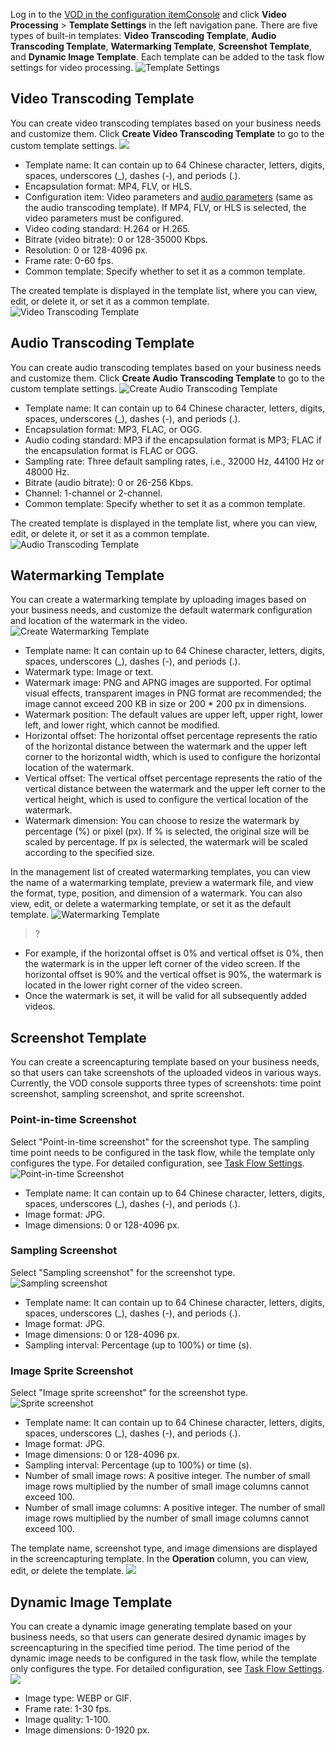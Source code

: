 Log in to the [VOD in the configuration itemConsole](https://console.cloud.tencent.com/video) and click **Video Processing** > **Template Settings** in the left navigation pane. There are five types of built-in templates: **Video Transcoding Template**, **Audio Transcoding Template**, **Watermarking Template**, **Screenshot Template**, and **Dynamic Image Template**. Each template can be added to the task flow settings for video processing.
![Template Settings](https://main.qcloudimg.com/raw/96105db0ad07f80732df6512ea1dd240.png)

## Video Transcoding Template

You can create video transcoding templates based on your business needs and customize them. Click **Create Video Transcoding Template** to go to the custom template settings.
![](https://main.qcloudimg.com/raw/f86b6164d6774745f1483140318fc879.jpg)

+ Template name: It can contain up to 64 Chinese character, letters, digits, spaces, underscores (_), dashes (-), and periods (.).
+ Encapsulation format: MP4, FLV, or HLS.
+ Configuration item: Video parameters and [audio parameters](#yp) (same as the audio transcoding template). If MP4, FLV, or HLS is selected, the video parameters must be configured.
+ Video coding standard: H.264 or H.265.
+ Bitrate (video bitrate): 0 or 128-35000 Kbps.
+ Resolution: 0 or 128-4096 px.
+ Frame rate: 0-60 fps.
+ Common template: Specify whether to set it as a common template.

The created template is displayed in the template list, where you can view, edit, or delete it, or set it as a common template.
![Video Transcoding Template](https://main.qcloudimg.com/raw/bb670eca686cd0e75913fdcc9ec3e07b.png)

## <a id="yp"></a>Audio Transcoding Template


You can create audio transcoding templates based on your business needs and customize them. Click **Create Audio Transcoding Template** to go to the custom template settings.
![Create Audio Transcoding Template](https://main.qcloudimg.com/raw/a3239c32483b8b1bb6cc01bd932b4f90.png)

+ Template name: It can contain up to 64 Chinese character, letters, digits, spaces, underscores (_), dashes (-), and periods (.).
+ Encapsulation format: MP3, FLAC, or OGG.
+ Audio coding standard: MP3 if the encapsulation format is MP3; FLAC if the encapsulation format is FLAC or OGG.
+ Sampling rate: Three default sampling rates, i.e., 32000 Hz, 44100 Hz or 48000 Hz.
+ Bitrate (audio bitrate): 0 or 26-256 Kbps.
+ Channel: 1-channel or 2-channel.
+ Common template: Specify whether to set it as a common template.

The created template is displayed in the template list, where you can view, edit, or delete it, or set it as a common template.
![Audio Transcoding Template](https://main.qcloudimg.com/raw/d4fc0939f4e8aecd158b7ab70aa6ba2a.png)

## Watermarking Template

You can create a watermarking template by uploading images based on your business needs, and customize the default watermark configuration and location of the watermark in the video.
![Create Watermarking Template](https://main.qcloudimg.com/raw/2ea843e4b6ab0e961ecab92c92a6bacf.png)
+ Template name: It can contain up to 64 Chinese character, letters, digits, spaces, underscores (_), dashes (-), and periods (.).
+ Watermark type: Image or text.
+ Watermark image: PNG and APNG images are supported. For optimal visual effects, transparent images in PNG format are recommended; the image cannot exceed 200 KB in size or 200 * 200 px in dimensions.
+ Watermark position: The default values are upper left, upper right, lower left, and lower right, which cannot be modified.
+ Horizontal offset: The horizontal offset percentage represents the ratio of the horizontal distance between the watermark and the upper left corner to the horizontal width, which is used to configure the horizontal location of the watermark.
+ Vertical offset: The vertical offset percentage represents the ratio of the vertical distance between the watermark and the upper left corner to the vertical height, which is used to configure the vertical location of the watermark.
+ Watermark dimension: You can choose to resize the watermark by percentage (%) or pixel (px). If % is selected, the original size will be scaled by percentage. If px is selected, the watermark will be scaled according to the specified size.

In the management list of created watermarking templates, you can view the name of a watermarking template, preview a watermark file, and view the format, type, position, and dimension of a watermark. You can also view, edit, or delete a watermarking template, or set it as the default template.
![Watermarking Template](https://main.qcloudimg.com/raw/7537b6bfc2757eeb5325227f31ce7607.png)
>?
- For example, if the horizontal offset is 0% and vertical offset is 0%, then the watermark is in the upper left corner of the video screen. If the horizontal offset is 90% and the vertical offset is 90%, the watermark is located in the lower right corner of the video screen.
- Once the watermark is set, it will be valid for all subsequently added videos.

## Screenshot Template
You can create a screencapturing template based on your business needs, so that users can take screenshots of the uploaded videos in various ways. Currently, the VOD console supports three types of screenshots: time point screenshot, sampling screenshot, and sprite screenshot.

### Point-in-time Screenshot
Select "Point-in-time screenshot" for the screenshot type. The sampling time point needs to be configured in the task flow, while the template only configures the type. For detailed configuration, see [Task Flow Settings](https://cloud.tencent.com/document/product/266/33819).
![Point-in-time Screenshot](https://main.qcloudimg.com/raw/65b110ceac173767493895721e84f0a0.png)
- Template name: It can contain up to 64 Chinese character, letters, digits, spaces, underscores (_), dashes (-), and periods (.).
- Image format: JPG.
- Image dimensions: 0 or 128-4096 px.

### Sampling Screenshot
Select "Sampling screenshot" for the screenshot type.
![Sampling screenshot](https://main.qcloudimg.com/raw/d7036db44fa28672a3877ed3a9ebb6b2.png)
- Template name: It can contain up to 64 Chinese character, letters, digits, spaces, underscores (_), dashes (-), and periods (.).
- Image format: JPG.
- Image dimensions: 0 or 128-4096 px.
- Sampling interval: Percentage (up to 100%) or time (s).

### Image Sprite Screenshot
Select "Image sprite screenshot" for the screenshot type.
![Sprite screenshot](https://main.qcloudimg.com/raw/cb09bcd933ebb2611fc4a5e7cb9dc3ae.png)
- Template name: It can contain up to 64 Chinese character, letters, digits, spaces, underscores (_), dashes (-), and periods (.).
- Image format: JPG.
- Image dimensions: 0 or 128-4096 px.
- Sampling interval: Percentage (up to 100%) or time (s).
- Number of small image rows: A positive integer. The number of small image rows multiplied by the number of small image columns cannot exceed 100.
- Number of small image columns: A positive integer. The number of small image rows multiplied by the number of small image columns cannot exceed 100.

The template name, screenshot type, and image dimensions are displayed in the screencapturing template. In the **Operation** column, you can view, edit, or delete the template.
![](https://main.qcloudimg.com/raw/4aa06a282c10d8de02abc4d5dc871fd0.jpg)

## Dynamic Image Template
You can create a dynamic image generating template based on your business needs, so that users can generate desired dynamic images by screencapturing in the specified time period. The time period of the dynamic image needs to be configured in the task flow, while the template only configures the type. For detailed configuration, see [Task Flow Settings](https://cloud.tencent.com/document/product/266/33819).
![](https://main.qcloudimg.com/raw/204a20ba3a501f4ed836aefddb3ffcc7.jpg)
- Image type: WEBP or GIF.
- Frame rate: 1-30 fps.
- Image quality: 1-100.
- Image dimensions: 0-1920 px.
